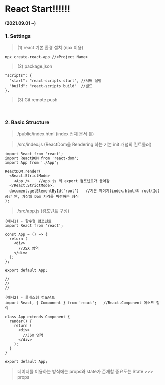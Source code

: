 # React Start!!!!!!
#### (2021.09.01 ~)


### 1. Settings 

  > (1) react 기본 환경 설치 (npx 이용)
  ```
  npx create-react-app //<Project Name>
  ```
  > (2) package.json 
  ```
  "scripts": {
    "start": "react-scripts start", //서버 실행
    "build": "react-scripts build"  //빌드
  },
  ```
  > (3) Git remote push   

<br/>

### 2. Basic Structure

  > /public/index.html   (index 전체 문서 틀)   
     
  > /src/index.js   (ReactDom을 Rendering 하는 기본 init 개념의 컨트롤러)
  ```
  import React from 'react';
  import ReactDOM from 'react-dom';
  import App from './App';

  ReactDOM.render(
    <React.StrictMode>
      <App />    //app.js 의 export 컴포넌트가 들어감
    </React.StrictMode>,
    document.getElementById('root')   //기본 페이지(index.html)의 root(Id) 공간 안, 가상의 Dom 자리를 마련하는 형식  
  );
  ```
  > /src/app.js  (컴포넌트 구성)
  ```
  (예시1) - 함수형 컴포넌트
  import React from 'react';

  const App = () => {
    return (
      <div>
        //JSX 영역
      </div>
    );
  };

  export default App;  
  
  //
  //
  //  
  
  (예시2) - 클래스형 컴포넌트
  import React, { Component } from 'react';   //React.Component 메소드 정의

  class App extends Component {
    render() {
      return (
        <div>
          //JSX 영역
        </div>
      );
    }
  }

  export default App;
  ```
  > 데이터를 이용하는 방식에는 props와 state가 존재함
  > 중요도는 State >>> props
